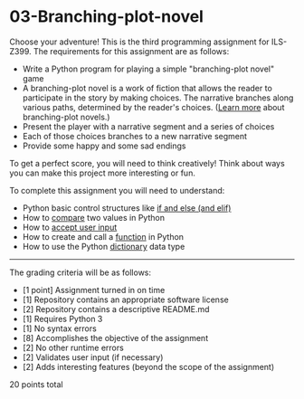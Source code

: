 # 03-Branching-plot-novel

Choose your adventure! This is the third programming assignment for ILS-Z399. The requirements for this assignment are as follows:

* Write a Python program for playing a simple "branching-plot novel" game
* A branching-plot novel is a work of fiction that allows the reader to participate in the story by making choices. The narrative branches along various paths, determined by the reader's choices. ([Learn more](https://en.wikipedia.org/wiki/Gamebook) about branching-plot novels.)
* Present the player with a narrative segment and a series of choices
* Each of those choices branches to a new narrative segment
* Provide some happy and some sad endings

To get a perfect score, you will need to think creatively! Think about ways you can make this project more interesting or fun.

To complete this assignment you will need to understand:

* Python basic control structures like [if and else (and elif)](http://anh.cs.luc.edu/python/hands-on/3.1/handsonHtml/ifstatements.html)
* How to [compare](https://www.tutorialspoint.com/python/comparison_operators_example.htm) two values in Python
* How to [accept user input](http://anh.cs.luc.edu/python/hands-on/3.1/handsonHtml/io.html)
* How to create and call a [function](https://www.learnpython.org/en/Functions) in Python
* How to use the Python [dictionary](http://www.pythonforbeginners.com/dictionary/how-to-use-dictionaries-in-python) data type

---

The grading criteria will be as follows:

* [1 point] Assignment turned in on time
* [1] Repository contains an appropriate software license
* [2] Repository contains a descriptive README.md
* [1] Requires Python 3
* [1] No syntax errors
* [8] Accomplishes the objective of the assignment
* [2] No other runtime errors
* [2] Validates user input (if necessary)
* [2] Adds interesting features (beyond the scope of the assignment)

20 points total